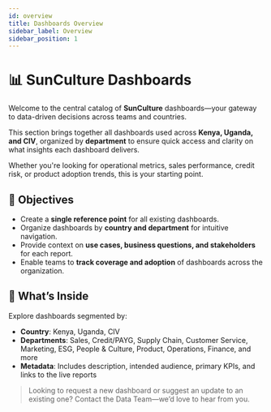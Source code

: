 ```yaml
---
id: overview
title: Dashboards Overview
sidebar_label: Overview
sidebar_position: 1
---
```


# 📊 SunCulture Dashboards

Welcome to the central catalog of **SunCulture** dashboards—your gateway to data-driven decisions across teams and countries.

This section brings together all dashboards used across **Kenya, Uganda, and CIV**, organized by **department** to ensure quick access and clarity on what insights each dashboard delivers.

Whether you're looking for operational metrics, sales performance, credit risk, or product adoption trends, this is your starting point.

## 🎯 Objectives

- Create a **single reference point** for all existing dashboards.
- Organize dashboards by **country and department** for intuitive navigation.
- Provide context on **use cases, business questions, and stakeholders** for each report.
- Enable teams to **track coverage and adoption** of dashboards across the organization.

## 📁 What’s Inside

Explore dashboards segmented by:

- **Country**: Kenya, Uganda, CIV
- **Departments**: Sales, Credit/PAYG, Supply Chain, Customer Service, Marketing, ESG, People & Culture, Product, Operations, Finance, and more
- **Metadata**: Includes description, intended audience, primary KPIs, and links to the live reports

> Looking to request a new dashboard or suggest an update to an existing one? Contact the Data Team—we’d love to hear from you.

